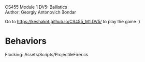 CS455 Module 1 DV5: Ballistics  
Author: Georgiy Antonovich Bondar  

Go to https://keshakot.github.io/CS455_M1.DV5/ to play the game :)

# Behaviors
Flocking: Assets/Scripts/ProjectileFirer.cs
 
